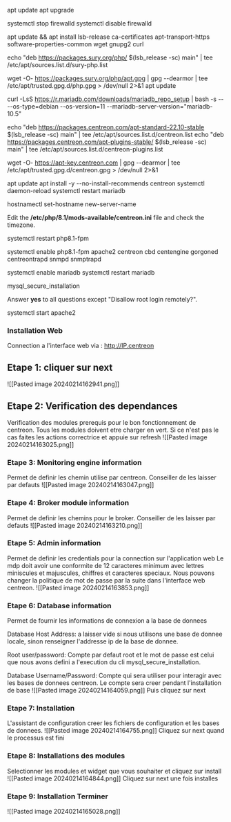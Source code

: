apt update 
apt upgrade 

systemctl stop firewalld
systemctl disable firewalld

apt update && apt install lsb-release ca-certificates apt-transport-https software-properties-common wget gnupg2 curl

echo "deb https://packages.sury.org/php/ $(lsb_release -sc) main" | tee /etc/apt/sources.list.d/sury-php.list

wget -O- https://packages.sury.org/php/apt.gpg | gpg --dearmor | tee /etc/apt/trusted.gpg.d/php.gpg  > /dev/null 2>&1
apt update

curl -LsS https://r.mariadb.com/downloads/mariadb_repo_setup | bash -s -- --os-type=debian --os-version=11 --mariadb-server-version="mariadb-10.5"

echo "deb https://packages.centreon.com/apt-standard-22.10-stable $(lsb_release -sc) main" | tee /etc/apt/sources.list.d/centreon.list
echo "deb https://packages.centreon.com/apt-plugins-stable/ $(lsb_release -sc) main" | tee /etc/apt/sources.list.d/centreon-plugins.list

wget -O- https://apt-key.centreon.com | gpg --dearmor | tee /etc/apt/trusted.gpg.d/centreon.gpg > /dev/null 2>&1

apt update
apt install -y --no-install-recommends centreon
systemctl daemon-reload
systemctl restart mariadb

hostnamectl set-hostname new-server-name

Edit the **/etc/php/8.1/mods-available/centreon.ini** file and check the timezone.

systemctl restart php8.1-fpm

systemctl enable php8.1-fpm apache2 centreon cbd centengine gorgoned centreontrapd snmpd snmptrapd

systemctl enable mariadb
systemctl restart mariadb

mysql_secure_installation

Answer **yes** to all questions except "Disallow root login remotely?".

systemctl start apache2

### Installation Web
Connection a l'interface web via : http://IP.centreon

## Etape 1: cliquer sur next 
![[Pasted image 20240214162941.png]]
## Etape 2: Verification des dependances 
Verification des modules prerequis pour le bon fonctionnement de centreon.
Tous les modules doivent etre charger en vert.
Si ce n'est pas le cas faites les actions correctrice et appuie sur refresh
![[Pasted image 20240214163025.png]]
### Etape 3: Monitoring engine information 
Permet de definir les chemin utilise par centreon.
Conseiller de les laisser par defauts
![[Pasted image 20240214163047.png]]
### Etape 4: Broker module information 
Permet de definir les chemins pour le broker.
Conseiller de les laisser par defauts
![[Pasted image 20240214163210.png]]

### Etape 5: Admin information
Permet de definir les credentials pour la connection sur l'application web 
Le mdp doit avoir une conformite de 12 caracteres minimum avec lettres miniscules et majuscules, chiffres et caracteres speciaux.
Nous pouvons changer la politique de mot de passe par la suite dans l'interface web centreon.
![[Pasted image 20240214163853.png]]
### Etape 6: Database information
Permet de fournir les informations de connexion a la base de donnees 

Database Host Address: a laisser vide si nous utilisons une base de donnee locale, sinon renseigner l'addresse ip de la base de donnee.

Root user/password: Compte par defaut root et le mot de passe est celui que nous avons defini a l'execution du cli mysql_secure_installation.

Database Username/Password: Compte qui sera utiliser pour interagir avec les bases de donnees centreon. Le compte sera creer pendant l'installation de base 
![[Pasted image 20240214164059.png]]
Puis cliquez sur next

### Etape 7: Installation 

L'assistant de configuration creer les fichiers de configuration et les bases de donnees.
![[Pasted image 20240214164755.png]]
Cliquez sur next quand le processus est fini 

### Etape 8: Installations des modules 
Selectionner les modules et widget que vous souhaiter et cliquez sur install
![[Pasted image 20240214164844.png]]
Cliquez sur next une fois installes 
### Etape 9: Installation Terminer 

![[Pasted image 20240214165028.png]]
